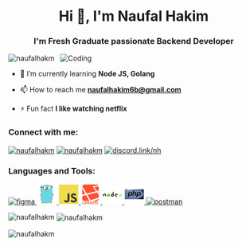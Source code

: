 <h1 align="center">Hi 👋, I'm Naufal Hakim</h1>
<h3 align="center">I'm Fresh Graduate passionate Backend Developer</h3>
<img align="right" alt="Coding" width="400" src="https://miro.medium.com/max/1400/1*vJjJ3Mdok6Rvxx85IIRqBQ.gif">

<p align="left"> <img src="https://komarev.com/ghpvc/?username=naufalhakm&label=Profile%20views&color=0e75b6&style=flat" alt="naufalhakm" /> </p>

- 🌱 I’m currently learning **Node JS, Golang**

- 📫 How to reach me **naufalhakim6b@gmail.com**

- ⚡ Fun fact **I like watching netflix**

<h3 align="left">Connect with me:</h3>
<p align="left">
<a href="https://linkedin.com/in/naufalhakm" target="blank"><img align="center" src="https://raw.githubusercontent.com/rahuldkjain/github-profile-readme-generator/master/src/images/icons/Social/linked-in-alt.svg" alt="naufalhakm" height="30" width="40" /></a>
<a href="https://instagram.com/naufalhakm" target="blank"><img align="center" src="https://raw.githubusercontent.com/rahuldkjain/github-profile-readme-generator/master/src/images/icons/Social/instagram.svg" alt="naufalhakm" height="30" width="40" /></a>
<a href="https://discord.gg/discord.link/nh" target="blank"><img align="center" src="https://raw.githubusercontent.com/rahuldkjain/github-profile-readme-generator/master/src/images/icons/Social/discord.svg" alt="discord.link/nh" height="30" width="40" /></a>
</p>

<h3 align="left">Languages and Tools:</h3>
<p align="left"> <a href="https://www.figma.com/" target="_blank" rel="noreferrer"> <img src="https://www.vectorlogo.zone/logos/figma/figma-icon.svg" alt="figma" width="40" height="40"/> </a> <a href="https://golang.org" target="_blank" rel="noreferrer"> <img src="https://raw.githubusercontent.com/devicons/devicon/master/icons/go/go-original.svg" alt="go" width="40" height="40"/> </a> <a href="https://developer.mozilla.org/en-US/docs/Web/JavaScript" target="_blank" rel="noreferrer"> <img src="https://raw.githubusercontent.com/devicons/devicon/master/icons/javascript/javascript-original.svg" alt="javascript" width="40" height="40"/> </a> <a href="https://laravel.com/" target="_blank" rel="noreferrer"> <img src="https://raw.githubusercontent.com/devicons/devicon/master/icons/laravel/laravel-plain-wordmark.svg" alt="laravel" width="40" height="40"/> </a> <a href="https://nodejs.org" target="_blank" rel="noreferrer"> <img src="https://raw.githubusercontent.com/devicons/devicon/master/icons/nodejs/nodejs-original-wordmark.svg" alt="nodejs" width="40" height="40"/> </a> <a href="https://www.php.net" target="_blank" rel="noreferrer"> <img src="https://raw.githubusercontent.com/devicons/devicon/master/icons/php/php-original.svg" alt="php" width="40" height="40"/> </a> <a href="https://postman.com" target="_blank" rel="noreferrer"> <img src="https://www.vectorlogo.zone/logos/getpostman/getpostman-icon.svg" alt="postman" width="40" height="40"/> </a> </p>

<p><img align="left" src="https://github-readme-stats.vercel.app/api/top-langs?username=naufalhakm&show_icons=true&locale=en&layout=compact" alt="naufalhakm" /></p>

<p>&nbsp;<img align="center" src="https://github-readme-stats.vercel.app/api?username=naufalhakm&show_icons=true&locale=en" alt="naufalhakm" /></p>

<p><img align="center" src="https://github-readme-streak-stats.herokuapp.com/?user=naufalhakm&" alt="naufalhakm" /></p>
